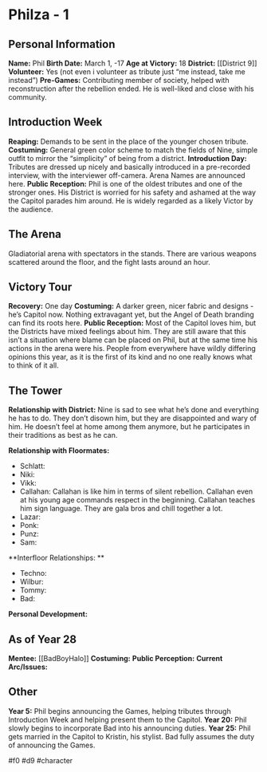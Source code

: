 # Philza - 1

## Personal Information
**Name:** Phil
**Birth Date:** March 1, -17
**Age at Victory:** 18
**District:** [[District 9]]
**Volunteer:** Yes (not even i volunteer as tribute just “me instead, take me instead”)
**Pre-Games:** Contributing member of society, helped with reconstruction after the rebellion ended. He is well-liked and close with his community.

## Introduction Week
**Reaping:** Demands to be sent in the place of the younger chosen tribute.
**Costuming:** General green color scheme to match the fields of Nine, simple outfit to mirror the “simplicity” of being from a district.
**Introduction Day:** Tributes are dressed up nicely and basically introduced in a pre-recorded interview, with the interviewer off-camera. Arena Names are announced here.
**Public Reception:** Phil is one of the oldest tributes and one of the stronger ones. His District is worried for his safety and ashamed at the way the Capitol parades him around. He is widely regarded as a likely Victor by the audience.

## The Arena
Gladiatorial arena with spectators in the stands. There are various weapons scattered around the floor, and the fight lasts around an hour.

## Victory Tour
**Recovery:** One day
**Costuming:** A darker green, nicer fabric and designs - he’s Capitol now. Nothing extravagant yet, but the Angel of Death branding can find its roots here.
**Public Reception:** Most of the Capitol loves him, but the Districts have mixed feelings about him. They are still aware that this isn’t a situation where blame can be placed on Phil, but at the same time his actions in the arena were his. People from everywhere have wildly differing opinions this year, as it is the first of its kind and no one really knows what to think of it all.

## The Tower
**Relationship with District:** Nine is sad to see what he’s done and everything he has to do. They don’t disown him, but they are disappointed and wary of him. He doesn’t feel at home among them anymore, but he participates in their traditions as best as he can.

**Relationship with Floormates:** 
- Schlatt: 
- Niki: 
- Vikk:
- Callahan: Callahan is like him in terms of silent rebellion. Callahan even at his young age commands respect in the beginning. Callahan teaches him sign language. They are gala bros and chill together a lot.
- Lazar: 
- Ponk: 
- Punz: 
- Sam: 

**Interfloor Relationships: **
- Techno: 
- Wilbur: 
- Tommy:
- Bad: 

**Personal Development:**

## As of Year 28
**Mentee:** [[BadBoyHalo]]
**Costuming:**
**Public Perception:**
**Current Arc/Issues:**

## Other
**Year 5:** Phil begins announcing the Games, helping tributes through Introduction Week and helping present them to the Capitol. 
**Year 20:** Phil slowly begins to incorporate Bad into his announcing duties.
**Year 25:** Phil gets married in the Capitol to Kristin, his stylist. Bad fully assumes the duty of announcing the Games.

#f0 #d9 #character
